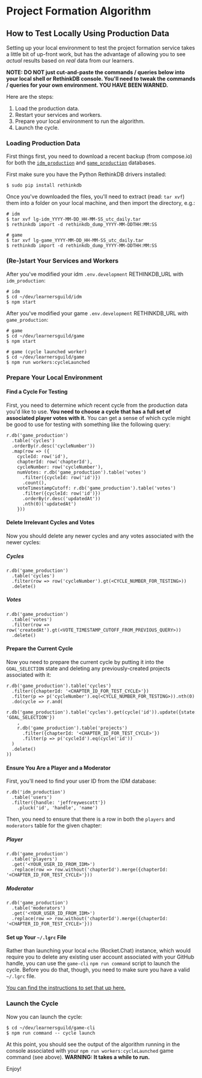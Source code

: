 # Project Formation Algorithm

## How to Test Locally Using Production Data

Setting up your local environment to test the project formation service takes a little bit of up-front work, but has the advantage of allowing you to see _actual_ results based on _real_ data from our learners.

**NOTE: DO NOT just cut-and-paste the commands / queries below into your local shell or RethinkDB console. You'll need to tweak the commands / queries for your own environment. YOU HAVE BEEN WARNED.**

Here are the steps:

1. Load the production data.
2. Restart your services and workers.
3. Prepare your local environment to run the algorithm.
4. Launch the cycle.


### Loading Production Data

First things first, you need to download a recent backup (from compose.io) for both the [`idm_production`][idm-backups] and [`game_production`][game-backups] databases.

First make sure you have the Python RethinkDB drivers installed:

```
$ sudo pip install rethinkdb
```

Once you've downloaded the files, you'll need to extract (read: `tar xvf`) them into a folder on your local machine, and then import the directory, e.g.:

```
# idm
$ tar xvf lg-idm_YYYY-MM-DD_HH-MM-SS_utc_daily.tar
$ rethinkdb import -d rethinkdb_dump_YYYY-MM-DDTHH:MM:SS

# game
$ tar xvf lg-game_YYYY-MM-DD_HH-MM-SS_utc_daily.tar
$ rethinkdb import -d rethinkdb_dump_YYYY-MM-DDTHH:MM:SS
```


### (Re-)start Your Services and Workers

After you've modified your idm `.env.development` RETHINKDB_URL with `idm_production`:

```
# idm
$ cd ~/dev/learnersguild/idm
$ npm start
```

After you've modified your game `.env.development` RETHINKDB_URL with `game_production`:

```
# game
$ cd ~/dev/learnersguild/game
$ npm start

# game (cycle launched worker)
$ cd ~/dev/learnersguild/game
$ npm run workers:cycleLaunched
```


### Prepare Your Local Environment

#### Find a Cycle For Testing

First, you need to determine _which_ recent cycle from the production data you'd like to use. **You need to choose a cycle that has a full set of associated player votes with it.** You can get a sense of which cycle might be good to use for testing with something like the following query:

```
r.db('game_production')
  .table('cycles')
  .orderBy(r.desc('cycleNumber'))
  .map(row => ({
    cycleId: row('id'),
    chapterId: row('chapterId'),
    cycleNumber: row('cycleNumber'),
    numVotes: r.db('game_production').table('votes')
      .filter({cycleId: row('id')})
      .count(),
    voteTimestampCutoff: r.db('game_production').table('votes')
      .filter({cycleId: row('id')})
      .orderBy(r.desc('updatedAt'))
      .nth(0)('updatedAt')
	}))
```

#### Delete Irrelevant Cycles and Votes

Now you should delete any newer cycles and any votes associated with the newer cycles:

##### Cycles

```
r.db('game_production')
  .table('cycles')
  .filter(row => row('cycleNumber').gt(<CYCLE_NUMBER_FOR_TESTING>))
  .delete()
```

##### Votes

```
r.db('game_production')
  .table('votes')
  .filter(row => row('createdAt').gt(<VOTE_TIMESTAMP_CUTOFF_FROM_PREVIOUS_QUERY>))
  .delete()
```

#### Prepare the Current Cycle

Now you need to prepare the current cycle by putting it into the `GOAL_SELECTION` state and deleting any previously-created projects associated with it:

```
r.db('game_production').table('cycles')
  .filter({chapterId: '<CHAPTER_ID_FOR_TEST_CYCLE>'})
  .filter(p => p('cycleNumber').eq(<CYCLE_NUMBER_FOR_TESTING>)).nth(0)
  .do(cycle => r.and(
    r.db('game_production').table('cycles').get(cycle('id')).update({state: 'GOAL_SELECTION'})
    ,
    r.db('game_production').table('projects')
      .filter({chapterId: '<CHAPTER_ID_FOR_TEST_CYCLE>'})
      .filter(p => p('cycleId').eq(cycle('id'))
  )
  .delete()
))
```

#### Ensure You Are a Player and a Moderator

First, you'll need to find your user ID from the IDM database:

```
r.db('idm_production')
  .table('users')
  .filter({handle: 'jeffreywescott'})
	.pluck('id', 'handle', 'name')
```

Then, you need to ensure that there is a row in both the `players` and `moderators` table for the given chapter:

##### Player

```
r.db('game_production')
  .table('players')
  .get('<YOUR_USER_ID_FROM_IDM>')
  .replace(row => row.without('chapterId').merge({chapterId: '<CHAPTER_ID_FOR_TEST_CYCLE>'}))
```

##### Moderator

```
r.db('game_production')
  .table('moderators')
  .get('<YOUR_USER_ID_FROM_IDM>')
  .replace(row => row.without('chapterId').merge({chapterId: '<CHAPTER_ID_FOR_TEST_CYCLE>'}))
```

#### Set up Your `~/.lgrc` File

Rather than launching your local `echo` (Rocket.Chat) instance, which would require you to delete any existing user account associated with your GitHub handle, you can use the `game-cli` `npm run command` script to launch the cycle. Before you do that, though, you need to make sure you have a valid `~/.lgrc` file.

[You can find the instructions to set that up here.][game-cli-lgrc]


### Launch the Cycle

Now you can launch the cycle:

```
$ cd ~/dev/learnersguild/game-cli
$ npm run command -- cycle launch
```

At this point, you should see the output of the algorithm running in the console associated with your `npm run workers:cycleLaunched` game command (see above). **WARNING: It takes a while to run.**

Enjoy!

<!-- external resources -->

[idm-backups]: https://app.compose.io/learners-guild-ltd/deployments/lg-idm/backups
[game-backups]: https://app.compose.io/learners-guild-ltd/deployments/lg-game/backups
[game-cli-lgrc]: https://github.com/LearnersGuild/game-cli#the-command-runner
